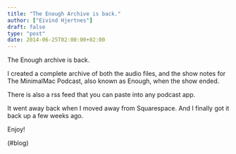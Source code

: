 ```yaml
---
title: "The Enough Archive is back."
author: ["Eivind Hjertnes"]
draft: false
type: "post"
date: 2014-06-25T02:00:00+02:00
---
```


The Enough archive is back.

I created a complete archive of both the audio files, and the show notes
for The MinimalMac Podcast, also known as Enough, when the show ended.

There is also a rss feed that you can paste into any podcast app.

It went away back when I moved away from Squarespace. And I finally got
it back up a few weeks ago.

Enjoy!

(#blog)
